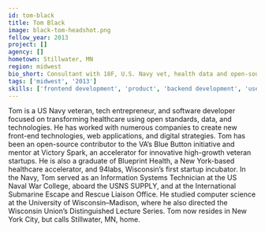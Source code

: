 ```yaml
---
id: tom-black
title: Tom Black
image: black-tom-headshot.png
fellow_year: 2013
project: []
agency: []
hometown: Stillwater, MN
region: midwest
bio_short: Consultant with 18F, U.S. Navy vet, health data and open-source hacker, tech entrepreneur, lean startups and Agile design and development.
tags: ['midwest', '2013']
skills: ['frontend development', 'product', 'backend development', 'user experience', 'digital']
---
```


Tom is a US Navy veteran, tech entrepreneur, and software developer focused on transforming healthcare using open standards, data, and technologies.  He has worked with numerous companies to create new front-end technologies, web applications, and digital strategies.  Tom has been an open-source contributor to the VA’s Blue Button initiative and mentor at Victory Spark, an accelerator for innovative high-growth veteran startups.  He is also a graduate of Blueprint Health, a New York-based healthcare accelerator, and 94labs, Wisconsin’s first startup incubator.  In the Navy, Tom served as an Information Systems Technician at the US Naval War College, aboard the USNS SUPPLY, and at the International Submarine Escape and Rescue Liaison Office.  He studied computer science at the University of Wisconsin–Madison, where he also directed the Wisconsin Union’s Distinguished Lecture Series.  Tom now resides in New York City, but calls Stillwater, MN, home.
